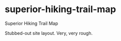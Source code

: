 superior-hiking-trail-map
=========================

Superior Hiking Trail Map


Stubbed-out site layout.  Very, very rough.
